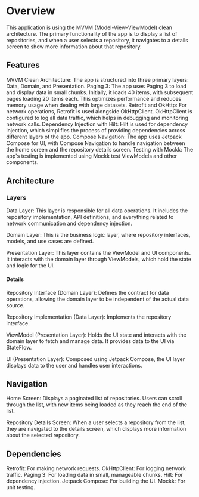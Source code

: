 # Overview

This application is using the MVVM (Model-View-ViewModel) clean architecture. The primary functionality of the app is to display a list of repositories, and when a user selects a repository, it navigates to a details screen to show more information about that repository.

## Features

MVVM Clean Architecture: The app is structured into three primary layers: Data, Domain, and Presentation.
Paging 3: The app uses Paging 3 to load and display data in small chunks. Initially, it loads 40 items, with subsequent pages loading 20 items each. This optimizes performance and reduces memory usage when dealing with large datasets.
Retrofit and OkHttp: For network operations, Retrofit is used alongside OkHttpClient. OkHttpClient is configured to log all data traffic, which helps in debugging and monitoring network calls.
Dependency Injection with Hilt: Hilt is used for dependency injection, which simplifies the process of providing dependencies across different layers of the app.
Compose Navigation: The app uses Jetpack Compose for UI, with Compose Navigation to handle navigation between the home screen and the repository details screen.
Testing with Mockk: The app's testing is implemented using Mockk test ViewModels and other components.

## Architecture

### Layers

Data Layer:
This layer is responsible for all data operations. It includes the repository implementation, API definitions, and everything related to network communication and dependency injection.

Domain Layer:
This is the business logic layer, where repository interfaces, models, and use cases are defined.

Presentation Layer:
This layer contains the ViewModel and UI components. It interacts with the domain layer through ViewModels, which hold the state and logic for the UI.

#### Details 

Repository Interface (Domain Layer):
Defines the contract for data operations, allowing the domain layer to be independent of the actual data source.

Repository Implementation (Data Layer):
Implements the repository interface.

ViewModel (Presentation Layer):
Holds the UI state and interacts with the domain layer to fetch and manage data. It provides data to the UI via StateFlow.

UI (Presentation Layer):
Composed using Jetpack Compose, the UI layer displays data to the user and handles user interactions.

## Navigation

Home Screen:
Displays a paginated list of repositories. Users can scroll through the list, with new items being loaded as they reach the end of the list.

Repository Details Screen:
When a user selects a repository from the list, they are navigated to the details screen, which displays more information about the selected repository.

## Dependencies

Retrofit: For making network requests.
OkHttpClient: For logging network traffic.
Paging 3: For loading data in small, manageable chunks.
Hilt: For dependency injection.
Jetpack Compose: For building the UI.
Mockk: For unit testing.